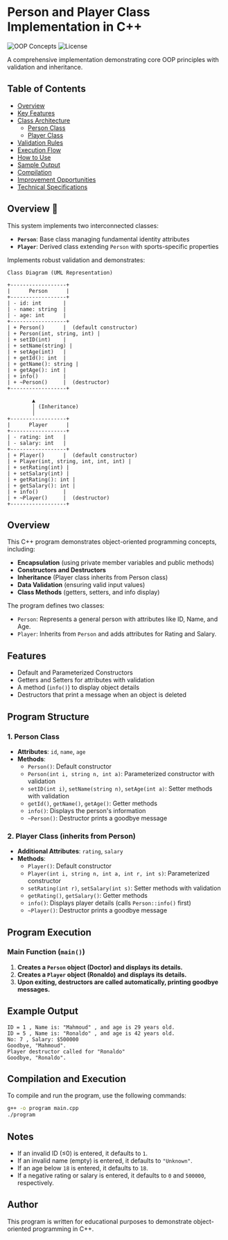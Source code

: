 # Person and Player Class Implementation in C++

![OOP Concepts](https://img.shields.io/badge/OOP-Encapsulation%20%7C%20Inheritance%20%7C%20Polymorphism-blue)
![License](https://img.shields.io/badge/License-MIT-green)

A comprehensive implementation demonstrating core OOP principles with validation and inheritance.

## Table of Contents
- [Overview](#overview)
- [Key Features](#key-features)
- [Class Architecture](#class-architecture)
  - [Person Class](#person-class)
  - [Player Class](#player-class)
- [Validation Rules](#validation-rules)
- [Execution Flow](#execution-flow)
- [How to Use](#how-to-use)
- [Sample Output](#sample-output)
- [Compilation](#compilation)
- [Improvement Opportunities](#improvement-opportunities)
- [Technical Specifications](#technical-specifications)

## Overview 🌟
This system implements two interconnected classes:
- **`Person`**: Base class managing fundamental identity attributes
- **`Player`**: Derived class extending `Person` with sports-specific properties

Implements robust validation and demonstrates:
```mermaid
Class Diagram (UML Representation)

+------------------+
|      Person      |  
+------------------+
| - id: int       |  
| - name: string  |  
| - age: int      |  
+------------------+
| + Person()      |  (default constructor)  
| + Person(int, string, int) |  
| + setID(int)    |  
| + setName(string) |  
| + setAge(int)   |  
| + getId(): int  |  
| + getName(): string |  
| + getAge(): int |  
| + info()        |  
| + ~Person()     |  (destructor)  
+------------------+

        ▲  
        │ (Inheritance)
        │  
+------------------+
|      Player      |  
+------------------+
| - rating: int   |  
| - salary: int   |  
+------------------+
| + Player()      |  (default constructor)  
| + Player(int, string, int, int, int) |  
| + setRating(int) |  
| + setSalary(int) |  
| + getRating(): int |  
| + getSalary(): int |  
| + info()        |  
| + ~Player()     |  (destructor)  
+------------------+

```

## Overview
This C++ program demonstrates object-oriented programming concepts, including:
- **Encapsulation** (using private member variables and public methods)
- **Constructors and Destructors**
- **Inheritance** (Player class inherits from Person class)
- **Data Validation** (ensuring valid input values)
- **Class Methods** (getters, setters, and info display)

The program defines two classes:
- `Person`: Represents a general person with attributes like ID, Name, and Age.
- `Player`: Inherits from `Person` and adds attributes for Rating and Salary.

## Features
- Default and Parameterized Constructors
- Getters and Setters for attributes with validation
- A method (`info()`) to display object details
- Destructors that print a message when an object is deleted

## Program Structure
### 1. **Person Class**
- **Attributes**: `id`, `name`, `age`
- **Methods**:
  - `Person()`: Default constructor
  - `Person(int i, string n, int a)`: Parameterized constructor with validation
  - `setID(int i)`, `setName(string n)`, `setAge(int a)`: Setter methods with validation
  - `getId()`, `getName()`, `getAge()`: Getter methods
  - `info()`: Displays the person's information
  - `~Person()`: Destructor prints a goodbye message

### 2. **Player Class (inherits from Person)**
- **Additional Attributes**: `rating`, `salary`
- **Methods**:
  - `Player()`: Default constructor
  - `Player(int i, string n, int a, int r, int s)`: Parameterized constructor
  - `setRating(int r)`, `setSalary(int s)`: Setter methods with validation
  - `getRating()`, `getSalary()`: Getter methods
  - `info()`: Displays player details (calls `Person::info()` first)
  - `~Player()`: Destructor prints a goodbye message

## Program Execution
### **Main Function (`main()`)**
1. **Creates a `Person` object (Doctor) and displays its details.**
2. **Creates a `Player` object (Ronaldo) and displays its details.**
3. **Upon exiting, destructors are called automatically, printing goodbye messages.**

## Example Output
```plaintext
ID = 1 , Name is: "Mahmoud" , and age is 29 years old.
ID = 5 , Name is: "Ronaldo" , and age is 42 years old.
No: 7 , Salary: $500000
Goodbye, "Mahmoud".
Player destructor called for "Ronaldo"
Goodbye, "Ronaldo".
```

## Compilation and Execution
To compile and run the program, use the following commands:
```sh
g++ -o program main.cpp
./program
```

## Notes
- If an invalid ID (≤0) is entered, it defaults to `1`.
- If an invalid name (empty) is entered, it defaults to `"Unknown"`.
- If an age below `18` is entered, it defaults to `18`.
- If a negative rating or salary is entered, it defaults to `0` and `500000`, respectively.

## Author
This program is written for educational purposes to demonstrate object-oriented programming in C++.

